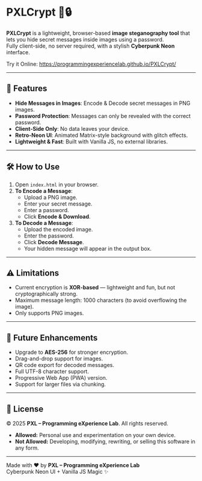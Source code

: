 # PXLCrypt 🌌🔒

**PXLCrypt** is a lightweight, browser-based **image steganography tool** that lets you hide secret messages inside images using a password.  
Fully client-side, no server required, with a stylish **Cyberpunk Neon** interface.

Try it Online: https://programmingexperiencelab.github.io/PXLCrypt/


---

## 🚀 Features

- **Hide Messages in Images**: Encode & Decode secret messages in PNG images.  
- **Password Protection**: Messages can only be revealed with the correct password.  
- **Client-Side Only**: No data leaves your device.  
- **Retro-Neon UI**: Animated Matrix-style background with glitch effects.  
- **Lightweight & Fast**: Built with Vanilla JS, no external libraries.  

---

## 🛠 How to Use

1. Open `index.html` in your browser.  
2. **To Encode a Message**:  
   - Upload a PNG image.  
   - Enter your secret message.  
   - Enter a password.  
   - Click **Encode & Download**.  
3. **To Decode a Message**:  
   - Upload the encoded image.  
   - Enter the password.  
   - Click **Decode Message**.  
   - Your hidden message will appear in the output box.  

---

## ⚠️ Limitations

- Current encryption is **XOR-based** — lightweight and fun, but not cryptographically strong.  
- Maximum message length: 1000 characters (to avoid overflowing the image).  
- Only supports PNG images.  

---

## 🔮 Future Enhancements

- Upgrade to **AES-256** for stronger encryption.  
- Drag-and-drop support for images.  
- QR code export for decoded messages.  
- Full UTF-8 character support.  
- Progressive Web App (PWA) version.  
- Support for larger files via chunking.  

---
## 📜 License

© 2025 **PXL – Programming eXperience Lab**. All rights reserved.  

- **Allowed:** Personal use and experimentation on your own device.  
- **Not Allowed:** Developing, modifying, rewriting, or selling this software in any form.  

---

Made with ❤️ by **PXL – Programming eXperience Lab**  
Cyberpunk Neon UI + Vanilla JS Magic ✨
